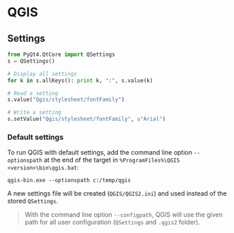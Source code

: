 QGIS
====

Settings
--------

```python
from PyQt4.QtCore import QSettings
s = QSettings()

# Display all settings
for k in s.allKeys(): print k, ":", s.value(k)

# Read a setting
s.value("Qgis/stylesheet/fontFamily")

# Write a setting
s.setValue("Qgis/stylesheet/fontFamily", u"Arial")
```

### Default settings

To run QGIS with default settings, add the command line option ```--optionspath``` at the end of the target in ```%ProgramFiles%\QGIS <version>\bin\qgis.bat```:

```batchfile
qgis-bin.exe --optionspath c:/temp/qgis
```

A new settings file will be created (```QGIS/QGIS2.ini```) and used instead of the stored ```QSettings```.

> With the command line option ```--configpath```, QGIS will use the given path for all user configuration (```QSettings``` and ```.qgis2``` folder).
